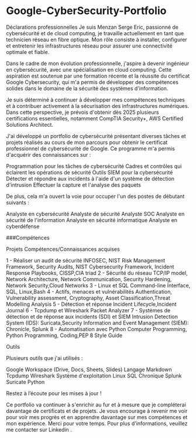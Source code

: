 # Google-CyberSecurity-Portfolio

Déclarations professionnelles
Je suis Menzan Serge Eric, passionné de cybersécurité et de cloud computing, je travaille actuellement en tant que technicien réseau en fibre optique. Mon rôle consiste à installer, configurer et entretenir les infrastructures réseau pour assurer une connectivité optimale et fiable.

Dans le cadre de mon évolution professionnelle, j'aspire à devenir ingénieur en cybersécurité, avec une spécialisation en cloud computing. Cette aspiration est soutenue par une formation récente et la réussite du certificat Google Cybersecurity, qui m'a permis de développer des compétences solides dans le domaine de la sécurité des systèmes d'information.

Je suis déterminé à continuer à développer mes compétences techniques et à contribuer activement à la sécurisation des infrastructures numériques. Dans cette perspective, je prévois d'obtenir dès 2025 plusieurs certifications essentielles, notamment CompTIA Security+, AWS Certified Solutions Architect.

J'ai développé un portfolio de cybersécurité présentant diverses tâches et projets réalisés au cours de mon parcours pour obtenir le certificat professionnel de cybersécurité de Google. Ce programme m'a permis d'acquérir des connaissances sur :

Programmation pour les tâches de cybersécurité
Cadres et contrôles qui éclairent les opérations de sécurité
Outils SIEM pour la cybersécurité
Détecter et répondre aux incidents à l'aide d'un système de détection d'intrusion
Effectuer la capture et l'analyse des paquets

De plus, cela m'a ouvert la voie pour occuper l'un des postes de débutant suivants :

Analyste en cybersécurité
Analyste de sécurité
Analyste SOC
Analyste en sécurité de l'information
Analyste en sécurité informatique
Analyste en cyberdéfense


###Compétences


Projets	Compétences/Connaissances acquises

1 - Réaliser un audit de sécurité	INFOSEC, NIST Risk Management Framework, Security Audits, NIST Cybersecurity Framework, Incident Response Playbooks, CISSP,CIA triad
2 - Sécurité du réseau	TCP/IP model, Network Architecture, Network Communication, Security Hardening, Network Security,Cloud Networks
3 - Linux et SQL	Command-line Interface, SQL, Linux,Bash
4 - Actifs, menaces et vulnérabilités	Authentication,  Vulnerability assessment, Cryptography, Asset Classification,Threat Modelling Analysis
5 - Détection et réponse	Incident Lifecycle,Incident Journal
6 - Tcpdump et Wireshark	Packet Analyzer
7 - Systèmes de détection et de réponse aux incidents (SDI) et SIEM	Intrusion Detection System (IDS): Suricata,Security Information and Event Management (SIEM): Chronicle, Splunk
8 - Automatisation avec Python	Computer Programming, Python Programming, Coding,PEP 8 Style Guide

Outils

Plusieurs outils que j'ai utilisés :

Google Workspace (Drive, Docs, Sheets, Slides)
Langage Markdown
Tcpdump
Wireshark
Système d'exploitation Linux
SQL
Chronique
Splunk
Suricate
Python

Restez à l’écoute pour les mises à jour !

Ce portfolio va continuer à s'enrichir au fur et à mesure que je compléterai davantage de certificats et de projets. Je vous encourage à revenir me voir pour voir mes progrès et en apprendre davantage sur mes compétences et mon expérience. Merci pour votre temps. Pour plus d'informations, veuillez me contacter sur Linkedin .
